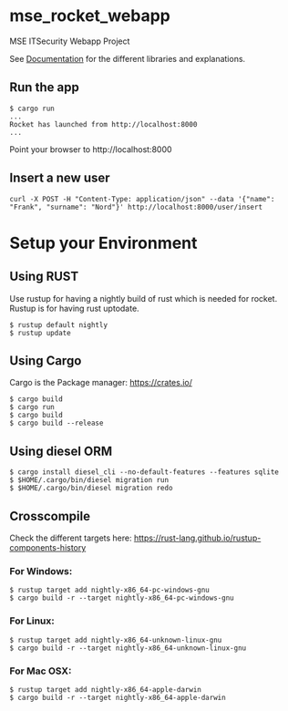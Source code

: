# mse_rocket_webapp

MSE ITSecurity Webapp Project

See [Documentation](doc/README.md) for the different libraries and explanations.

## Run the app

```
$ cargo run
...
Rocket has launched from http://localhost:8000
...
```

Point your browser to http://localhost:8000

## Insert a new user

```
curl -X POST -H "Content-Type: application/json" --data '{"name": "Frank", "surname": "Nord"}' http://localhost:8000/user/insert
```

# Setup your Environment

## Using RUST

Use rustup for having a nightly build of rust which is needed for rocket. Rustup is for having rust uptodate.

```
$ rustup default nightly
$ rustup update
```

## Using Cargo

Cargo is the Package manager: https://crates.io/

```
$ cargo build
$ cargo run
$ cargo build
$ cargo build --release
```

## Using diesel ORM

```
$ cargo install diesel_cli --no-default-features --features sqlite
$ $HOME/.cargo/bin/diesel migration run
$ $HOME/.cargo/bin/diesel migration redo
```


## Crosscompile

Check the different targets here: https://rust-lang.github.io/rustup-components-history

### For Windows:

```
$ rustup target add nightly-x86_64-pc-windows-gnu
$ cargo build -r --target nightly-x86_64-pc-windows-gnu
```

### For Linux:

```
$ rustup target add nightly-x86_64-unknown-linux-gnu
$ cargo build -r --target nightly-x86_64-unknown-linux-gnu
```

### For Mac OSX:

```
$ rustup target add nightly-x86_64-apple-darwin
$ cargo build -r --target nightly-x86_64-apple-darwin
```
